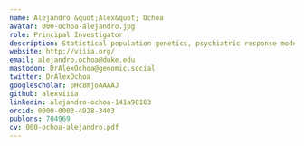 ```yaml
---
name: Alejandro &quot;Alex&quot; Ochoa
avatar: 000-ochoa-alejandro.jpg
role: Principal Investigator
description: Statistical population genetics, psychiatric response modeling, protein sequence models, malaria.
website: http://viiia.org/
email: alejandro.ochoa@duke.edu
mastodon: DrAlexOchoa@genomic.social
twitter: DrAlexOchoa
googlescholar: pHc8mjoAAAAJ
github: alexviiia
linkedin: alejandro-ochoa-141a98103
orcid: 0000-0003-4928-3403
publons: 704969
cv: 000-ochoa-alejandro.pdf
---
```

